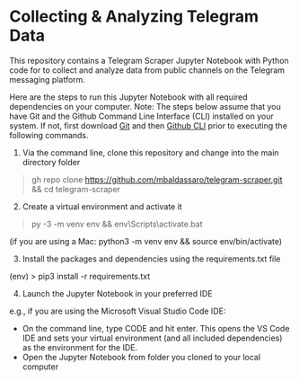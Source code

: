 # Collecting & Analyzing Telegram Data

This repository contains a Telegram Scraper Jupyter Notebook with Python code for to collect and analyze data from public channels on the Telegram messaging platform.  

Here are the steps to run this Jupyter Notebook with all required dependencies on your computer. Note: The steps below assume that you have Git and the Github Command Line Interface (CLI) installed on your system. If not, first download [Git](https://git-scm.com/downloads) and then [Github CLI](https://cli.github.com/) prior to executing the following commands.

1. Via the command line, clone this repository and change into the main directory folder

> gh repo clone https://github.com/mbaldassaro/telegram-scraper.git && cd telegram-scraper

2. Create a virtual environment and activate it

> py -3 -m venv env && env\Scripts\activate.bat

(if you are using a Mac: python3 -m venv env && source env/bin/activate)

3. Install the packages and dependencies using the requirements.txt file

(env) > pip3 install -r requirements.txt

4. Launch the Jupyter Notebook in your preferred IDE

e.g., if you are using the Microsoft Visual Studio Code IDE:

* On the command line, type CODE and hit enter. This opens the VS Code IDE and sets your virtual environment (and all included dependencies) as the environment for the IDE. 
* Open the Jupyter Notebook from folder you cloned to your local computer 
